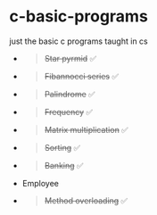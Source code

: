 # c-basic-programs
just the basic c programs taught in cs

- > ~~Star pyrmid~~ ✅
- > ~~Fibannocci series~~ ✅
- > ~~Palindrome~~ ✅
- > ~~Frequency~~ ✅
- > ~~Matrix multiplication~~ ✅
- > ~~Sorting~~ ✅
- > ~~Banking~~ ✅
- Employee
- > ~~Method overloading~~ ✅


